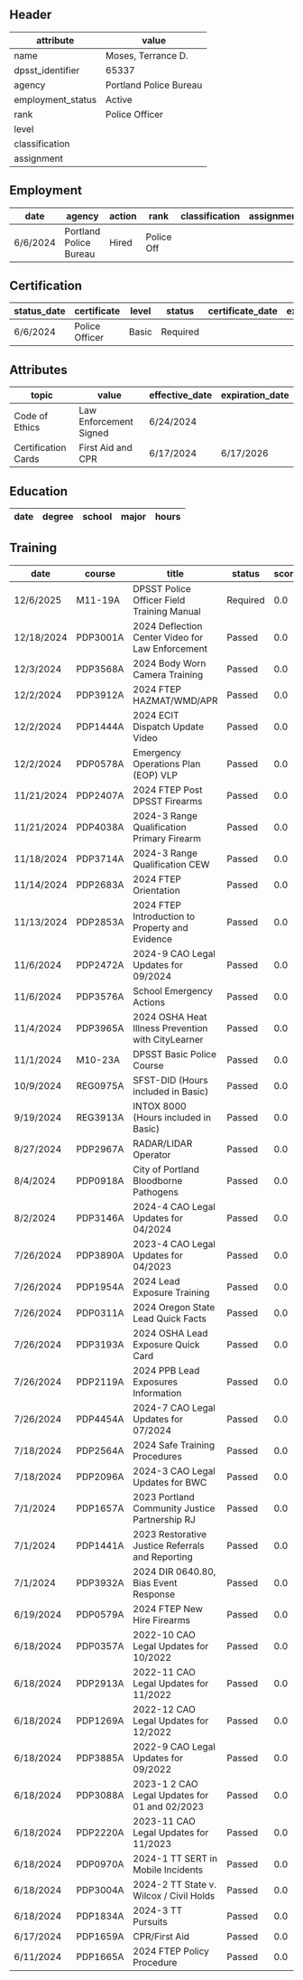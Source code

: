 ## Header
| attribute | value |
| --------- | ----- |
| name | Moses, Terrance D. |
| dpsst_identifier | 65337 |
| agency | Portland Police Bureau |
| employment_status | Active |
| rank | Police Officer |
| level |  |
| classification |  |
| assignment |  |
## Employment
| date | agency | action | rank | classification | assignment |
| ---- | ------ | ------ | ---- | -------------- | ---------- |
| 6/6/2024 | Portland Police Bureau | Hired | Police Off |  |  |
## Certification
| status_date | certificate | level | status | certificate_date | expiration_date | probation_date |
| ----------- | ----------- | ----- | ------ | ---------------- | --------------- | -------------- |
| 6/6/2024 | Police Officer | Basic | Required |  |  | 12/6/2025 |
## Attributes
| topic | value | effective_date | expiration_date |
| ----- | ----- | -------------- | --------------- |
| Code of Ethics | Law Enforcement Signed | 6/24/2024 |  |
| Certification Cards | First Aid and CPR | 6/17/2024 | 6/17/2026 |
## Education
| date | degree | school | major | hours |
| ---- | ------ | ------ | ----- | ----- |
## Training
| date | course | title | status | score | hours |
| ---- | ------ | ----- | ------ | ----- | ----- |
| 12/6/2025 | M11-19A | DPSST Police Officer Field Training Manual | Required | 0.0 | 50.00 |
| 12/18/2024 | PDP3001A | 2024 Deflection Center Video for Law Enforcement | Passed | 0.0 | 0.25 |
| 12/3/2024 | PDP3568A | 2024 Body Worn Camera Training | Passed | 0.0 | 3.00 |
| 12/2/2024 | PDP3912A | 2024  FTEP HAZMAT/WMD/APR | Passed | 0.0 | 2.00 |
| 12/2/2024 | PDP1444A | 2024 ECIT Dispatch Update Video | Passed | 0.0 | 0.25 |
| 12/2/2024 | PDP0578A | Emergency Operations Plan (EOP) VLP | Passed | 0.0 | 0.25 |
| 11/21/2024 | PDP2407A | 2024 FTEP Post DPSST Firearms | Passed | 0.0 | 22.00 |
| 11/21/2024 | PDP4038A | 2024-3 Range Qualification Primary Firearm | Passed | 0.0 | 0.50 |
| 11/18/2024 | PDP3714A | 2024-3 Range Qualification CEW | Passed | 0.0 | 0.50 |
| 11/14/2024 | PDP2683A | 2024 FTEP Orientation | Passed | 0.0 | 5.50 |
| 11/13/2024 | PDP2853A | 2024 FTEP Introduction to Property and Evidence | Passed | 0.0 | 2.00 |
| 11/6/2024 | PDP2472A | 2024-9 CAO Legal Updates for 09/2024 | Passed | 0.0 | 0.50 |
| 11/6/2024 | PDP3576A | School Emergency Actions | Passed | 0.0 | 0.25 |
| 11/4/2024 | PDP3965A | 2024 OSHA Heat Illness Prevention with CityLearner | Passed | 0.0 | 1.00 |
| 11/1/2024 | M10-23A | DPSST Basic Police Course | Passed | 0.0 | 640.00 |
| 10/9/2024 | REG0975A | SFST-DID (Hours included in Basic) | Passed | 0.0 | 0.00 |
| 9/19/2024 | REG3913A | INTOX 8000 (Hours included in Basic) | Passed | 0.0 | 0.00 |
| 8/27/2024 | PDP2967A | RADAR/LIDAR Operator | Passed | 0.0 | 16.00 |
| 8/4/2024 | PDP0918A | City of Portland Bloodborne Pathogens | Passed | 0.0 | 1.00 |
| 8/2/2024 | PDP3146A | 2024-4 CAO Legal Updates for 04/2024 | Passed | 0.0 | 0.25 |
| 7/26/2024 | PDP3890A | 2023-4 CAO Legal Updates for 04/2023 | Passed | 0.0 | 0.25 |
| 7/26/2024 | PDP1954A | 2024 Lead Exposure Training | Passed | 0.0 | 0.75 |
| 7/26/2024 | PDP0311A | 2024 Oregon State Lead Quick Facts | Passed | 0.0 | 0.25 |
| 7/26/2024 | PDP3193A | 2024 OSHA Lead Exposure Quick Card | Passed | 0.0 | 0.25 |
| 7/26/2024 | PDP2119A | 2024 PPB Lead Exposures Information | Passed | 0.0 | 0.25 |
| 7/26/2024 | PDP4454A | 2024-7 CAO Legal Updates for 07/2024 | Passed | 0.0 | 0.25 |
| 7/18/2024 | PDP2564A | 2024 Safe Training Procedures | Passed | 0.0 | 0.25 |
| 7/18/2024 | PDP2096A | 2024-3 CAO Legal Updates for BWC | Passed | 0.0 | 0.25 |
| 7/1/2024 | PDP1657A | 2023 Portland Community Justice Partnership  RJ | Passed | 0.0 | 0.50 |
| 7/1/2024 | PDP1441A | 2023 Restorative Justice Referrals and Reporting | Passed | 0.0 | 0.25 |
| 7/1/2024 | PDP3932A | 2024 DIR 0640.80, Bias Event Response | Passed | 0.0 | 0.25 |
| 6/19/2024 | PDP0579A | 2024 FTEP New Hire Firearms | Passed | 0.0 | 27.00 |
| 6/18/2024 | PDP0357A | 2022-10 CAO Legal Updates for 10/2022 | Passed | 0.0 | 0.25 |
| 6/18/2024 | PDP2913A | 2022-11 CAO Legal Updates for 11/2022 | Passed | 0.0 | 0.25 |
| 6/18/2024 | PDP1269A | 2022-12 CAO Legal Updates for 12/2022 | Passed | 0.0 | 0.25 |
| 6/18/2024 | PDP3885A | 2022-9 CAO Legal Updates for 09/2022 | Passed | 0.0 | 0.25 |
| 6/18/2024 | PDP3088A | 2023-1  2 CAO Legal Updates for 01 and 02/2023 | Passed | 0.0 | 0.25 |
| 6/18/2024 | PDP2220A | 2023-11 CAO Legal Updates for 11/2023 | Passed | 0.0 | 0.25 |
| 6/18/2024 | PDP0970A | 2024-1 TT SERT in Mobile Incidents | Passed | 0.0 | 0.25 |
| 6/18/2024 | PDP3004A | 2024-2 TT State v. Wilcox / Civil Holds | Passed | 0.0 | 0.25 |
| 6/18/2024 | PDP1834A | 2024-3 TT Pursuits | Passed | 0.0 | 0.25 |
| 6/17/2024 | PDP1659A | CPR/First Aid | Passed | 0.0 | 4.00 |
| 6/11/2024 | PDP1665A | 2024 FTEP Policy  Procedure | Passed | 0.0 | 9.00 |
